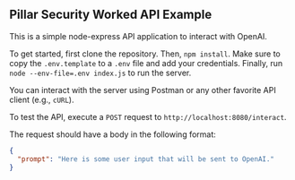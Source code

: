 ## Pillar Security Worked API Example

This is a simple node-express API application to interact with OpenAI.

To get started, first clone the repository.
Then, `npm install`.
Make sure to copy the `.env.template` to a `.env` file and add your credentials.
Finally, run `node --env-file=.env index.js` to run the server.

You can interact with the server using Postman or any other favorite API client (e.g., `cURL`).

To test the API, execute a `POST` request to `http://localhost:8080/interact`.

The request should have a body in the following format:
```json
{
  "prompt": "Here is some user input that will be sent to OpenAI."
}
```
